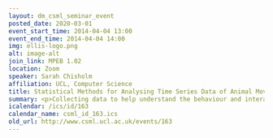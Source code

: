 ```yaml
---
layout: dm_csml_seminar_event
posted_date: 2020-03-01
event_start_time: 2014-04-04 13:00
event_end_time: 2014-04-04 14:00
img: ellis-logo.png
alt: image-alt
join_link: MPEB 1.02
location: Zoom
speaker: Sarah Chisholm
affiliation: UCL, Computer Science
title: Statistical Methods for Analysing Time Series Data of Animal Movement
summary: <p>Collecting data to help understand the behaviour and interactions of animals has changed dramatically over the last two decades. When ecologists used to exclusively follow animals by car/foot, observing locations and behaviours in person and recording these manually. It is now possible to do much of this work automatically.</p><p>Technologies to collect data on animal movement have improved immensely in recent years. GPS units are becoming more and more accurate, lighter and last longer. They and Inertial Measurement Units (IMUs) do not only record the location of the individual, but  include accelerometers, gyroscopes and many other interesting sensors to collect data about animals. These devices are small and light enough to fit on animals as small as pigeons.</p><p>Whilst the amount and quality of data exceeds that previously available, the methods to analyse this data are still lagging behind. For example, a method to detect whether individuals or groups are more or less often in close proximity of each other than expected by chance does not exist without underlying assumptions about the shape and size of the individuals' territory and boundaries.</p><p>Moreover methods to identify a relationship in the movement of individuals whose movements are not stationary, i.e. no constant mean and variance, still produce spurious results (identifying cointegration when none exists), or are restricted to first order integrated series.</p><p>This talk covers two new mathematical methods to allow ecologists and behaviourists to answer questions related to these two key aspects of behaviour and interaction. The methods rely on well-established mathematical theorems, they have been tested on synthetic data and applied to data collected on leopard, wild dog and sheep movements.</p>
icalendar: /ics/id/163
calendar_name: csml_id_163.ics
old_url: http://www.csml.ucl.ac.uk/events/163
---
```

